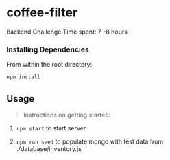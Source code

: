 # coffee-filter

Backend Challenge
Time spent: 7 -8 hours

### Installing Dependencies

From within the root directory:

```sh
npm install
```
## Usage

> Instructions on getting started:

1) `npm start` to start server

2) `npm run seed` to populate mongo with test data from ./database/inventory.js



